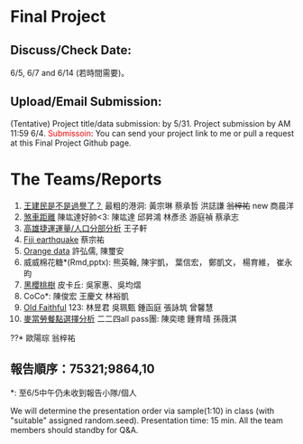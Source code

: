 
# Final Project

## Discuss/Check Date: 

6/5, 6/7 and 6/14 (若時間需要)。

## Upload/Email Submission: 

(Tentative) Project title/data submission: by 5/31. 
Project submission by AM 11:59 6/4. 
<span style="color:red">Submissoin</span>: You can send your project link to me or pull a request at this Final Project Github page. 

# The Teams/Reports

  1.  [王建民是不是過譽了？](https://rpubs.com/smallblack/282173) 最粗的港洞: 黃宗琳 蔡承哲 洪誌謙 ~~翁梓祐~~   new 商晨洋 
  2.  [煞車距離](https://rpubs.com/Yalic/282401)    陳竑達好帥<3: 陳竑達 邱昇鴻 林彥丞 游庭禎 蔡承志
  3.  [高雄捷運運量/人口分部分析](http://rpubs.com/skyking363/282132)   王子軒
  4.  [Fiji earthquake](http://rpubs.com/TSUNG-YU/281842)          蔡宗祐
  5.  [Orange data](https://drive.google.com/open?id=0B-5DlPwCNHLOd2NKU2dObXF3TW8)   許弘儒, 陳璽安
  6.  威威棉花糖*(Rmd,pptx): 熊英翰, 陳宇凱， 葉信宏， 鄭凱文， 楊育維， 崔永昀
  7.  [黑櫻桃樹](http://rpubs.com/Helen9311/280819)     皮卡丘: 吳家惠、吳均熠 
  8.  CoCo*: 陳俊宏 王慶文 林裕凱
  9.  [Old Faithful](http://faculty.ndhu.edu.tw/~chtsao/ftp/rgames/final/123.nb.html)   123: 林昱君 吳珮甄 鍾函庭 張詠筑 曾馨慧
  10. [麥當勞餐點選擇分析](http://rpubs.com/wei821/282402)    二二四all pass團: 陳奕璁 鍾育晴 孫薇淇
  
  ??* 歐陽琮 翁梓祐
  
  ## 報告順序：75321;9864,10
  
*: 至6/5中午仍未收到報告小隊/個人 

We will determine the presentation order via sample(1:10) in class (with "suitable" assigned random.seed). 
Presentation time: 15 min. All the team members should standby for Q&A.
